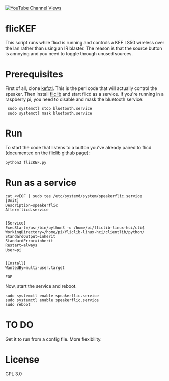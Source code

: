 [![YouTube Channel Views](https://img.shields.io/youtube/channel/views/UCz5BOU9J9pB_O0B8-rDjCWQ?label=YouTube&style=social)](https://www.youtube.com/channel/UCz5BOU9J9pB_O0B8-rDjCWQ)

# flicKEF

This script runs while flicd is running and controls a KEF LS50 wireless over the lan rather than using an IR blaster. The reason is that the source button is annoying and you need to toggle through unused sources.

# Prerequisites

First of all, clone [kefctl](https://github.com/kraih/kefctl). This is the perl code that will actually control the speaker. Then install [fliclib](https://github.com/50ButtonsEach/fliclib-linux-hci) and start flicd as a service.
If you're running in a raspberry pi, you need to disable and mask the bluetooth service:

```
 sudo systemctl stop bluetooth.service
 sudo systemctl mask bluetooth.service
```

# Run
To start the code that listens to a button you've already paired to flicd (documented on the fliclib github page):
```
python3 flicKEF.py
```
# Run as a service
```
cat <<EOF | sudo tee /etc/systemd/system/speakerflic.service
[Unit]
Description=speakerflic
After=flicd.service


[Service]
ExecStart=/usr/bin/python3 -u /home/pi/fliclib-linux-hci/cli$
WorkingDirectory=/home/pi/fliclib-linux-hci/clientlib/python/
StandardOutput=inherit
StandardError=inherit
Restart=always
User=pi


[Install]
WantedBy=multi-user.target

EOF

```
Now, start the service and reboot.

```
sudo systemctl enable speakerflic.service
sudo systemctl enable speakerflic.service
sudo reboot
```
# TO DO

Get it to run from a config file. More flexibility.

# License 

GPL 3.0

